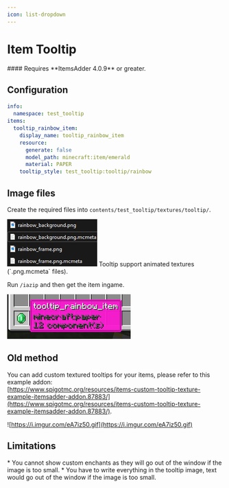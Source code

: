 ```yaml
---
icon: list-dropdown
---
```


# Item Tooltip


<Warning>
#### Requires **ItemsAdder 4.0.9** or greater.
</Warning>


## Configuration


```yaml contents/test_tooltip/test_tooltip_item.yml lines icon="yaml"
info:
  namespace: test_tooltip
items:
  tooltip_rainbow_item:
    display_name: tooltip_rainbow_item
    resource:
      generate: false
      model_path: minecraft:item/emerald
      material: PAPER
    tooltip_style: test_tooltip:tooltip/rainbow
```


## Image files

Create the required files into `contents/test_tooltip/textures/tooltip/`.

<img src="assets/images/image (9).png" alt="" />


<Note>
Tooltip support animated textures (`.png.mcmeta` files).
</Note>


Run `/iazip` and then get the item ingame.

<img src="assets/images/image (8).png" alt="" />

## Old method

You can add custom textured tooltips for your items, please refer to this example addon:\
[https://www.spigotmc.org/resources/items-custom-tooltip-texture-example-itemsadder-addon.87883/](https://www.spigotmc.org/resources/items-custom-tooltip-texture-example-itemsadder-addon.87883/).

![https://i.imgur.com/eA7iz50.gif](https://i.imgur.com/eA7iz50.gif)

## Limitations


<Warning>
* You cannot show custom enchants as they will go out of the window if the image is too small.
* You have to write everything in the tooltip image, text would go out of the window if the image is too small.
</Warning>

